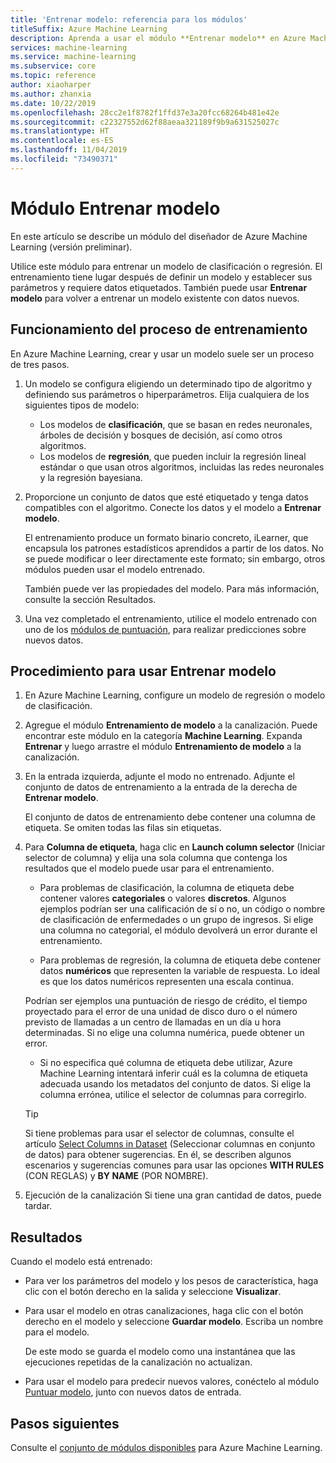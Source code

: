 ```yaml
---
title: 'Entrenar modelo: referencia para los módulos'
titleSuffix: Azure Machine Learning
description: Aprenda a usar el módulo **Entrenar modelo** en Azure Machine Learning para entrenar un modelo de clasificación o regresión.
services: machine-learning
ms.service: machine-learning
ms.subservice: core
ms.topic: reference
author: xiaoharper
ms.author: zhanxia
ms.date: 10/22/2019
ms.openlocfilehash: 28cc2e1f8782f1ffd37e3a20fcc68264b481e42e
ms.sourcegitcommit: c22327552d62f88aeaa321189f9b9a631525027c
ms.translationtype: HT
ms.contentlocale: es-ES
ms.lasthandoff: 11/04/2019
ms.locfileid: "73490371"
---
```

# <a name="train-model-module"></a>Módulo Entrenar modelo

En este artículo se describe un módulo del diseñador de Azure Machine Learning (versión preliminar).

Utilice este módulo para entrenar un modelo de clasificación o regresión. El entrenamiento tiene lugar después de definir un modelo y establecer sus parámetros y requiere datos etiquetados. También puede usar **Entrenar modelo** para volver a entrenar un modelo existente con datos nuevos. 

## <a name="how-the-training-process-works"></a>Funcionamiento del proceso de entrenamiento

En Azure Machine Learning, crear y usar un modelo suele ser un proceso de tres pasos. 

1. Un modelo se configura eligiendo un determinado tipo de algoritmo y definiendo sus parámetros o hiperparámetros. Elija cualquiera de los siguientes tipos de modelo: 

    + Los modelos de **clasificación**, que se basan en redes neuronales, árboles de decisión y bosques de decisión, así como otros algoritmos.
    + Los modelos de **regresión**, que pueden incluir la regresión lineal estándar o que usan otros algoritmos, incluidas las redes neuronales y la regresión bayesiana.  

2. Proporcione un conjunto de datos que esté etiquetado y tenga datos compatibles con el algoritmo. Conecte los datos y el modelo a **Entrenar modelo**.

    El entrenamiento produce un formato binario concreto, iLearner, que encapsula los patrones estadísticos aprendidos a partir de los datos. No se puede modificar o leer directamente este formato; sin embargo, otros módulos pueden usar el modelo entrenado. 
    
    También puede ver las propiedades del modelo. Para más información, consulte la sección Resultados.

3. Una vez completado el entrenamiento, utilice el modelo entrenado con uno de los [módulos de puntuación](./score-model.md), para realizar predicciones sobre nuevos datos.

## <a name="how-to-use-train-model"></a>Procedimiento para usar **Entrenar modelo**  
  
1.  En Azure Machine Learning, configure un modelo de regresión o modelo de clasificación.
    
2. Agregue el módulo **Entrenamiento de modelo** a la canalización.  Puede encontrar este módulo en la categoría **Machine Learning**. Expanda **Entrenar** y luego arrastre el módulo **Entrenamiento de modelo** a la canalización.
  
3.  En la entrada izquierda, adjunte el modo no entrenado. Adjunte el conjunto de datos de entrenamiento a la entrada de la derecha de **Entrenar modelo**.

    El conjunto de datos de entrenamiento debe contener una columna de etiqueta. Se omiten todas las filas sin etiquetas.
  
4.  Para **Columna de etiqueta**, haga clic en **Launch column selector** (Iniciar selector de columna) y elija una sola columna que contenga los resultados que el modelo puede usar para el entrenamiento.
  
    - Para problemas de clasificación, la columna de etiqueta debe contener valores **categoriales** o valores **discretos**. Algunos ejemplos podrían ser una calificación de sí o no, un código o nombre de clasificación de enfermedades o un grupo de ingresos.  Si elige una columna no categorial, el módulo devolverá un error durante el entrenamiento.
  
    -   Para problemas de regresión, la columna de etiqueta debe contener datos **numéricos** que representen la variable de respuesta. Lo ideal es que los datos numéricos representen una escala continua. 
    
    Podrían ser ejemplos una puntuación de riesgo de crédito, el tiempo proyectado para el error de una unidad de disco duro o el número previsto de llamadas a un centro de llamadas en un día u hora determinadas.  Si no elige una columna numérica, puede obtener un error.
  
    -   Si no especifica qué columna de etiqueta debe utilizar, Azure Machine Learning intentará inferir cuál es la columna de etiqueta adecuada usando los metadatos del conjunto de datos. Si elige la columna errónea, utilice el selector de columnas para corregirlo.
  
    > [!TIP] 
    > Si tiene problemas para usar el selector de columnas, consulte el artículo [Select Columns in Dataset](./select-columns-in-dataset.md) (Seleccionar columnas en conjunto de datos) para obtener sugerencias. En él, se describen algunos escenarios y sugerencias comunes para usar las opciones **WITH RULES** (CON REGLAS) y **BY NAME** (POR NOMBRE).
  
5.  Ejecución de la canalización Si tiene una gran cantidad de datos, puede tardar.

## <a name="bkmk_results"></a> Resultados

Cuando el modelo está entrenado:

+ Para ver los parámetros del modelo y los pesos de característica, haga clic con el botón derecho en la salida y seleccione **Visualizar**.
+ Para usar el modelo en otras canalizaciones, haga clic con el botón derecho en el modelo y seleccione **Guardar modelo**. Escriba un nombre para el modelo. 

    De este modo se guarda el modelo como una instantánea que las ejecuciones repetidas de la canalización no actualizan.
+ Para usar el modelo para predecir nuevos valores, conéctelo al módulo [Puntuar modelo](./score-model.md), junto con nuevos datos de entrada.


## <a name="next-steps"></a>Pasos siguientes

Consulte el [conjunto de módulos disponibles](module-reference.md) para Azure Machine Learning. 